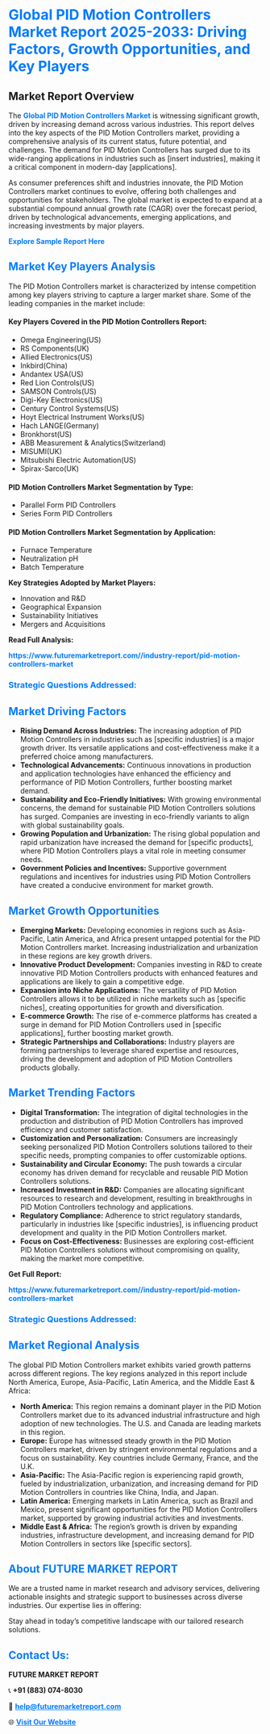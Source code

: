 <h1 style="color: #007BFF;">Global PID Motion Controllers Market Report 2025-2033: Driving Factors, Growth Opportunities, and Key Players</h1>

<section id="overview">
<h2>Market Report Overview</h2>
<p>The <a href="https://www.futuremarketreport.com//industry-report/pid-motion-controllers-market" style="color: #007BFF; text-decoration: none;"><strong>Global PID Motion Controllers Market</strong></a> is witnessing significant growth, driven by increasing demand across various industries. This report delves into the key aspects of the PID Motion Controllers market, providing a comprehensive analysis of its current status, future potential, and challenges. The demand for PID Motion Controllers has surged due to its wide-ranging applications in industries such as [insert industries], making it a critical component in modern-day [applications].</p>
<p>As consumer preferences shift and industries innovate, the PID Motion Controllers market continues to evolve, offering both challenges and opportunities for stakeholders. The global market is expected to expand at a substantial compound annual growth rate (CAGR) over the forecast period, driven by technological advancements, emerging applications, and increasing investments by major players.</p>
</section>

<section id="overview">
<p><a href="https://www.futuremarketreport.com//request-sample/reportId=76494" style="color: #007BFF; text-decoration: none;"><strong>Explore Sample Report Here</strong></a></p>
</section>

<section id="key-players">
<h2 style="color: #007BFF;">Market Key Players Analysis</h2>
<p>The PID Motion Controllers market is characterized by intense competition among key players striving to capture a larger market share. Some of the leading companies in the market include:</p>
<h4>Key Players Covered in the PID Motion Controllers Report:</h4>
<ul><li>Omega Engineering(US)</li><li>RS Components(UK)</li><li>Allied Electronics(US)</li><li>Inkbird(China)</li><li>Andantex USA(US)</li><li>Red Lion Controls(US)</li><li>SAMSON Controls(US)</li><li>Digi-Key Electronics(US)</li><li>Century Control Systems(US)</li><li>Hoyt Electrical Instrument Works(US)</li><li>Hach LANGE(Germany)</li><li>Bronkhorst(US)</li><li>ABB Measurement &amp; Analytics(Switzerland)</li><li>MISUMI(UK)</li><li>Mitsubishi Electric Automation(US)</li><li>Spirax-Sarco(UK)</li></ul>
<h4>PID Motion Controllers Market Segmentation by Type:</h4>
<ul><li>Parallel Form PID Controllers</li><li>Series Form PID Controllers</li></ul>

<h4>PID Motion Controllers Market Segmentation by Application:</h4>
<ul><li>Furnace Temperature</li><li>Neutralization pH</li><li>Batch Temperature</li></ul>
<p><strong>Key Strategies Adopted by Market Players:</strong></p>
<ul>
<li>Innovation and R&D</li>
<li>Geographical Expansion</li>
<li>Sustainability Initiatives</li>
<li>Mergers and Acquisitions</li>
</ul>
</section>

<section>
<p><strong>Read Full Analysis: </strong></p><a href="https://www.futuremarketreport.com//industry-report/pid-motion-controllers-market" style="color: #007BFF; text-decoration: none;"><strong>https://www.futuremarketreport.com//industry-report/pid-motion-controllers-market</strong></a>
<h3 style="color: #007BFF;">Strategic Questions Addressed:</h3>
</section>

<section id="driving-factors">
<h2 style="color: #007BFF;">Market Driving Factors</h2>
<ul>
<li><strong>Rising Demand Across Industries:</strong> The increasing adoption of PID Motion Controllers in industries such as [specific industries] is a major growth driver. Its versatile applications and cost-effectiveness make it a preferred choice among manufacturers.</li>
<li><strong>Technological Advancements:</strong> Continuous innovations in production and application technologies have enhanced the efficiency and performance of PID Motion Controllers, further boosting market demand.</li>
<li><strong>Sustainability and Eco-Friendly Initiatives:</strong> With growing environmental concerns, the demand for sustainable PID Motion Controllers solutions has surged. Companies are investing in eco-friendly variants to align with global sustainability goals.</li>
<li><strong>Growing Population and Urbanization:</strong> The rising global population and rapid urbanization have increased the demand for [specific products], where PID Motion Controllers plays a vital role in meeting consumer needs.</li>
<li><strong>Government Policies and Incentives:</strong> Supportive government regulations and incentives for industries using PID Motion Controllers have created a conducive environment for market growth.</li>
</ul>
</section>

<section id="growth-opportunities">
<h2 style="color: #007BFF;">Market Growth Opportunities</h2>
<ul>
<li><strong>Emerging Markets:</strong> Developing economies in regions such as Asia-Pacific, Latin America, and Africa present untapped potential for the PID Motion Controllers market. Increasing industrialization and urbanization in these regions are key growth drivers.</li>
<li><strong>Innovative Product Development:</strong> Companies investing in R&D to create innovative PID Motion Controllers products with enhanced features and applications are likely to gain a competitive edge.</li>
<li><strong>Expansion into Niche Applications:</strong> The versatility of PID Motion Controllers allows it to be utilized in niche markets such as [specific niches], creating opportunities for growth and diversification.</li>
<li><strong>E-commerce Growth:</strong> The rise of e-commerce platforms has created a surge in demand for PID Motion Controllers used in [specific applications], further boosting market growth.</li>
<li><strong>Strategic Partnerships and Collaborations:</strong> Industry players are forming partnerships to leverage shared expertise and resources, driving the development and adoption of PID Motion Controllers products globally.</li>
</ul>
</section>

<section id="trending-factors">
<h2 style="color: #007BFF;">Market Trending Factors</h2>
<ul>
<li><strong>Digital Transformation:</strong> The integration of digital technologies in the production and distribution of PID Motion Controllers has improved efficiency and customer satisfaction.</li>
<li><strong>Customization and Personalization:</strong> Consumers are increasingly seeking personalized PID Motion Controllers solutions tailored to their specific needs, prompting companies to offer customizable options.</li>
<li><strong>Sustainability and Circular Economy:</strong> The push towards a circular economy has driven demand for recyclable and reusable PID Motion Controllers solutions.</li>
<li><strong>Increased Investment in R&D:</strong> Companies are allocating significant resources to research and development, resulting in breakthroughs in PID Motion Controllers technology and applications.</li>
<li><strong>Regulatory Compliance:</strong> Adherence to strict regulatory standards, particularly in industries like [specific industries], is influencing product development and quality in the PID Motion Controllers market.</li>
<li><strong>Focus on Cost-Effectiveness:</strong> Businesses are exploring cost-efficient PID Motion Controllers solutions without compromising on quality, making the market more competitive.</li>
</ul>
</section>

<section>
<p><strong>Get Full Report: </strong></p><a href="https://www.futuremarketreport.com//industry-report/pid-motion-controllers-market" style="color: #007BFF; text-decoration: none;"><strong>https://www.futuremarketreport.com//industry-report/pid-motion-controllers-market</strong></a>
<h3 style="color: #007BFF;">Strategic Questions Addressed:</h3>
</section>


<section id="regional-analysis">
<h2 style="color: #007BFF;">Market Regional Analysis</h2>
<p>The global PID Motion Controllers market exhibits varied growth patterns across different regions. The key regions analyzed in this report include North America, Europe, Asia-Pacific, Latin America, and the Middle East & Africa:</p>
<ul>
<li><strong>North America:</strong> This region remains a dominant player in the PID Motion Controllers market due to its advanced industrial infrastructure and high adoption of new technologies. The U.S. and Canada are leading markets in this region.</li>
<li><strong>Europe:</strong> Europe has witnessed steady growth in the PID Motion Controllers market, driven by stringent environmental regulations and a focus on sustainability. Key countries include Germany, France, and the U.K.</li>
<li><strong>Asia-Pacific:</strong> The Asia-Pacific region is experiencing rapid growth, fueled by industrialization, urbanization, and increasing demand for PID Motion Controllers in countries like China, India, and Japan.</li>
<li><strong>Latin America:</strong> Emerging markets in Latin America, such as Brazil and Mexico, present significant opportunities for the PID Motion Controllers market, supported by growing industrial activities and investments.</li>
<li><strong>Middle East & Africa:</strong> The region’s growth is driven by expanding industries, infrastructure development, and increasing demand for PID Motion Controllers in sectors like [specific sectors].</li>
</ul>
</section>

<footer>
<h2 style="color: #007BFF;">About FUTURE MARKET REPORT</h2>
<p>We are a trusted name in market research and advisory services, delivering actionable insights and strategic support to businesses across diverse industries. Our expertise lies in offering:</p>

<p>Stay ahead in today’s competitive landscape with our tailored research solutions.</p>

<h2 style="color: #007BFF;">Contact Us:</h2>
<p><strong>FUTURE MARKET REPORT</strong></p>
<p>📞 <strong>+91 (883) 074-8030</strong></p>
<p>📧 <strong><a href="mailto:help@futuremarketreport.com" style="color: #007BFF;">help@futuremarketreport.com</a></strong></p>
<p>🌐 <strong><a href="https://www.futuremarketreport.com/" style="color: #007BFF;">Visit Our Website</a></strong></p>
</footer>